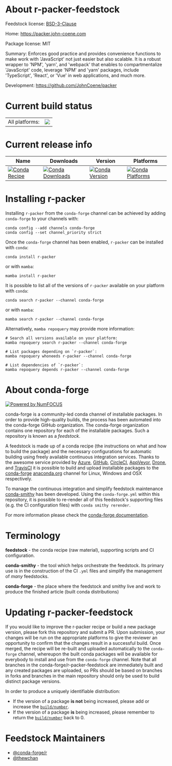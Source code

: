 About r-packer-feedstock
========================

Feedstock license: [BSD-3-Clause](https://github.com/conda-forge/r-packer-feedstock/blob/main/LICENSE.txt)

Home: https://packer.john-coene.com

Package license: MIT

Summary: Enforces good practice and provides convenience functions to make work with 'JavaScript' not just easier but also scalable. It is a robust wrapper to 'NPM', 'yarn', and 'webpack' that enables to compartmentalize 'JavaScript' code, leverage 'NPM' and 'yarn' packages, include 'TypeScript', 'React', or 'Vue' in web applications, and much more.

Development: https://github.com/JohnCoene/packer

Current build status
====================


<table><tr><td>All platforms:</td>
    <td>
      <a href="https://dev.azure.com/conda-forge/feedstock-builds/_build/latest?definitionId=22287&branchName=main">
        <img src="https://dev.azure.com/conda-forge/feedstock-builds/_apis/build/status/r-packer-feedstock?branchName=main">
      </a>
    </td>
  </tr>
</table>

Current release info
====================

| Name | Downloads | Version | Platforms |
| --- | --- | --- | --- |
| [![Conda Recipe](https://img.shields.io/badge/recipe-r--packer-green.svg)](https://anaconda.org/conda-forge/r-packer) | [![Conda Downloads](https://img.shields.io/conda/dn/conda-forge/r-packer.svg)](https://anaconda.org/conda-forge/r-packer) | [![Conda Version](https://img.shields.io/conda/vn/conda-forge/r-packer.svg)](https://anaconda.org/conda-forge/r-packer) | [![Conda Platforms](https://img.shields.io/conda/pn/conda-forge/r-packer.svg)](https://anaconda.org/conda-forge/r-packer) |

Installing r-packer
===================

Installing `r-packer` from the `conda-forge` channel can be achieved by adding `conda-forge` to your channels with:

```
conda config --add channels conda-forge
conda config --set channel_priority strict
```

Once the `conda-forge` channel has been enabled, `r-packer` can be installed with `conda`:

```
conda install r-packer
```

or with `mamba`:

```
mamba install r-packer
```

It is possible to list all of the versions of `r-packer` available on your platform with `conda`:

```
conda search r-packer --channel conda-forge
```

or with `mamba`:

```
mamba search r-packer --channel conda-forge
```

Alternatively, `mamba repoquery` may provide more information:

```
# Search all versions available on your platform:
mamba repoquery search r-packer --channel conda-forge

# List packages depending on `r-packer`:
mamba repoquery whoneeds r-packer --channel conda-forge

# List dependencies of `r-packer`:
mamba repoquery depends r-packer --channel conda-forge
```


About conda-forge
=================

[![Powered by
NumFOCUS](https://img.shields.io/badge/powered%20by-NumFOCUS-orange.svg?style=flat&colorA=E1523D&colorB=007D8A)](https://numfocus.org)

conda-forge is a community-led conda channel of installable packages.
In order to provide high-quality builds, the process has been automated into the
conda-forge GitHub organization. The conda-forge organization contains one repository
for each of the installable packages. Such a repository is known as a *feedstock*.

A feedstock is made up of a conda recipe (the instructions on what and how to build
the package) and the necessary configurations for automatic building using freely
available continuous integration services. Thanks to the awesome service provided by
[Azure](https://azure.microsoft.com/en-us/services/devops/), [GitHub](https://github.com/),
[CircleCI](https://circleci.com/), [AppVeyor](https://www.appveyor.com/),
[Drone](https://cloud.drone.io/welcome), and [TravisCI](https://travis-ci.com/)
it is possible to build and upload installable packages to the
[conda-forge](https://anaconda.org/conda-forge) [anaconda.org](https://anaconda.org/)
channel for Linux, Windows and OSX respectively.

To manage the continuous integration and simplify feedstock maintenance
[conda-smithy](https://github.com/conda-forge/conda-smithy) has been developed.
Using the ``conda-forge.yml`` within this repository, it is possible to re-render all of
this feedstock's supporting files (e.g. the CI configuration files) with ``conda smithy rerender``.

For more information please check the [conda-forge documentation](https://conda-forge.org/docs/).

Terminology
===========

**feedstock** - the conda recipe (raw material), supporting scripts and CI configuration.

**conda-smithy** - the tool which helps orchestrate the feedstock.
                   Its primary use is in the construction of the CI ``.yml`` files
                   and simplify the management of *many* feedstocks.

**conda-forge** - the place where the feedstock and smithy live and work to
                  produce the finished article (built conda distributions)


Updating r-packer-feedstock
===========================

If you would like to improve the r-packer recipe or build a new
package version, please fork this repository and submit a PR. Upon submission,
your changes will be run on the appropriate platforms to give the reviewer an
opportunity to confirm that the changes result in a successful build. Once
merged, the recipe will be re-built and uploaded automatically to the
`conda-forge` channel, whereupon the built conda packages will be available for
everybody to install and use from the `conda-forge` channel.
Note that all branches in the conda-forge/r-packer-feedstock are
immediately built and any created packages are uploaded, so PRs should be based
on branches in forks and branches in the main repository should only be used to
build distinct package versions.

In order to produce a uniquely identifiable distribution:
 * If the version of a package **is not** being increased, please add or increase
   the [``build/number``](https://docs.conda.io/projects/conda-build/en/latest/resources/define-metadata.html#build-number-and-string).
 * If the version of a package **is** being increased, please remember to return
   the [``build/number``](https://docs.conda.io/projects/conda-build/en/latest/resources/define-metadata.html#build-number-and-string)
   back to 0.

Feedstock Maintainers
=====================

* [@conda-forge/r](https://github.com/conda-forge/r/)
* [@thewchan](https://github.com/thewchan/)

